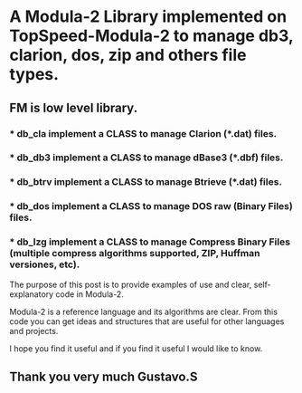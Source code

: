 # A Modula-2 Library implemented on TopSpeed-Modula-2 to manage db3, clarion, dos, zip and others file types.

## FM is low level library.

### * db_cla implement a CLASS to manage Clarion (*.dat) files.
### * db_db3 implement a CLASS to manage dBase3 (*.dbf) files.
### * db_btrv implement a CLASS to manage Btrieve (*.dat) files.
### * db_dos implement a CLASS to manage DOS raw (Binary Files) files.
### * db_lzg implement a CLASS to manage Compress Binary Files (multiple compress algorithms supported, ZIP, Huffman versiones, etc).

The purpose of this post is to provide examples of use and clear, self-explanatory code in Modula-2.

Modula-2 is a reference language and its algorithms are clear. From this code you can get ideas and structures that are useful for other languages ​​and projects.

I hope you find it useful and if you find it useful I would like to know.

## Thank you very much Gustavo.S
